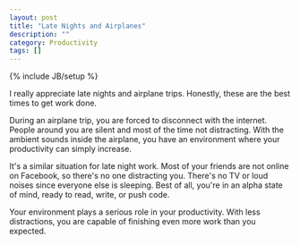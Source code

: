```yaml
---
layout: post
title: "Late Nights and Airplanes"
description: ""
category: Productivity 
tags: []
---
```

{% include JB/setup %}

I really appreciate late nights and airplane trips. Honestly, these are the best times to get work done.  

During an airplane trip, you are forced to disconnect with the internet. People around you are silent and most of the time not distracting. With the ambient sounds inside the airplane, you have an environment where your productivity can simply increase. 

It's a similar situation for late night work. Most of your friends are not online on Facebook, so there's no one distracting you. There's no TV or loud noises since everyone else is sleeping. Best of all, you're in an alpha state of mind, ready to read, write, or push code. 

Your environment plays a serious role in your productivity. With less distractions, you are capable of finishing even more work than you expected.   